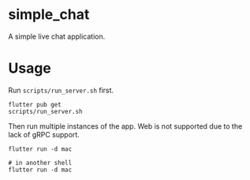# simple_chat

A simple live chat application.

# Usage

Run `scripts/run_server.sh` first.

```shell
flutter pub get
scripts/run_server.sh
```

Then run multiple instances of the app. Web is
not supported due to the lack of gRPC support.

```shell
flutter run -d mac

# in another shell
flutter run -d mac
```
